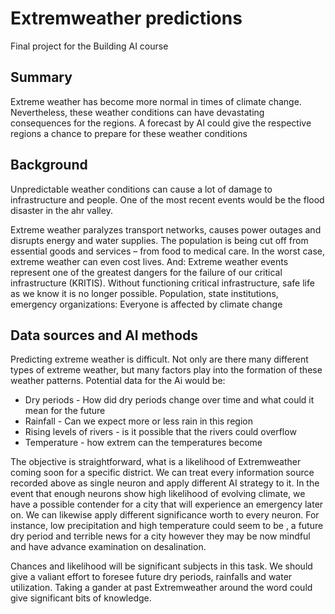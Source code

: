 <!-- This is the markdown template for the final project of the Building AI course, 
created by Reaktor Innovations and University of Helsinki. 
Copy the template, paste it to your GitHub README and edit! -->

# Extremweather predictions

Final project for the Building AI course

## Summary


Extreme weather has become more normal in times of climate change. Nevertheless, these weather conditions can have devastating consequences for the regions. A forecast by AI could give the respective regions a chance to prepare for these weather conditions


## Background

Unpredictable weather conditions can cause a lot of damage to infrastructure and people. One of the most recent events would be the flood disaster in the ahr valley.

Extreme weather paralyzes transport networks, causes power outages and disrupts energy and water supplies. The population is being cut off from essential goods and services – from food to medical care. In the worst case, extreme weather can even cost lives. And: Extreme weather events represent one of the greatest dangers for the failure of our critical infrastructure (KRITIS). Without functioning critical infrastructure, safe life as we know it is no longer possible. Population, state institutions, emergency organizations: Everyone is affected by climate change


## Data sources and AI methods
Predicting extreme weather is difficult. Not only are there many different types of extreme weather, but many factors play into the formation of these weather patterns. Potential data for the Ai would be:
* Dry periods - How did dry periods change over time and what could it mean for the future
* Rainfall - Can we expect more or less rain in this region
* Rising levels of rivers - is it possible that the rivers could overflow
* Temperature - how extrem can the temperatures become

The objective is straightforward, what is a likelihood of Extremweather coming soon for a specific district. We can treat every information source recorded above as single neuron and apply different AI strategy to it. In the event that enough neurons show high likelihood of evolving climate, we have a possible contender for a city that will experience an emergency later on. We can likewise apply different significance worth to every neuron. For instance, low precipitation and high temperature could seem to be , a future dry period and terrible news for a city however they may be now mindful and have advance examination on desalination.

Chances and likelihood will be significant subjects in this task. We should give a valiant effort to foresee future dry periods, rainfalls and water utilization. Taking a gander at past Extremweather around the word could give significant bits of knowledge.


